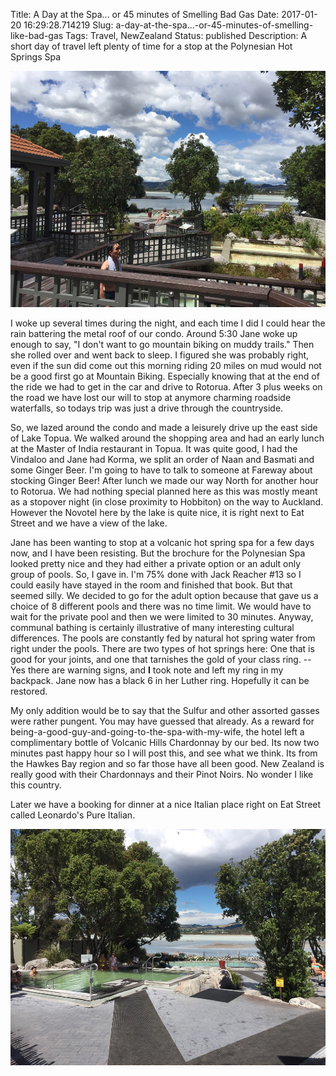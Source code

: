 Title: A Day at the Spa... or 45 minutes of Smelling Bad Gas
Date: 2017-01-20 16:29:28.714219
Slug: a-day-at-the-spa...-or-45-minutes-of-smelling-like-bad-gas
Tags: Travel, NewZealand
Status: published
Description: A short day of travel left plenty of time for a stop at the Polynesian Hot Springs Spa

![Hot Springs](../images/NZ/spa1.jpg)

I woke up several times during the night, and each time I did I could hear the rain battering the metal roof of our condo.  Around 5:30 Jane woke up enough to say, "I don't want to go mountain biking on muddy trails." Then she rolled over and went back to sleep.  I figured she was probably right, even if the sun did come out this morning riding 20 miles on mud would not be a good first go at Mountain Biking.  Especially knowing that at the end of the ride we had to get in the car and drive to Rotorua.  After 3 plus weeks on the road we have lost our will to stop at anymore charming roadside waterfalls, so todays trip was just a drive through the countryside. 

So, we lazed around the condo and made a leisurely drive up the east side of Lake Topua.  We walked around the shopping area and had an early lunch at the Master of India restaurant in Topua.  It was quite good, I had the Vindaloo and Jane had Korma, we split an order of Naan and Basmati and some Ginger Beer.  I'm going to have to talk to someone at Fareway about stocking Ginger Beer! After lunch we made our way North for another hour to Rotorua.  We had nothing special planned here as this was mostly meant as a stopover night (in close proximity to Hobbiton) on the way to Auckland.  However the Novotel here by the lake is quite nice, it is right next to Eat Street and we have a view of the lake.

 Jane has been wanting to stop at a volcanic hot spring spa for a few days now, and I have been resisting.  But the brochure for the Polynesian Spa looked pretty nice and they had either a private option or an adult only group of pools.  So, I gave in.  I'm 75% done with Jack Reacher #13 so I could easily have stayed in the room and finished that book.  But that seemed silly.  We decided to go for the adult option because that gave us a choice of 8 different pools and there was no time limit.  We would have to wait for the private pool and then we were limited to 30 minutes.  Anyway, communal bathing is certainly illustrative of many interesting cultural differences.  The pools are constantly fed by natural hot spring water from right under the pools.  There are two types of hot springs here:  One that is good for your joints, and one that tarnishes the gold of your class ring. -- Yes there are warning signs, and **I** took note and left my ring in my backpack.  Jane now has a black 6 in her Luther ring.  Hopefully it can be restored.
 
 My only addition would be to say that the Sulfur and other assorted gasses were rather pungent.  You may have guessed that already.   As a reward for being-a-good-guy-and-going-to-the-spa-with-my-wife, the hotel left a complimentary bottle of  Volcanic Hills Chardonnay by our bed.  Its now two minutes past happy hour so I will post this, and see what we think.  Its from the Hawkes Bay region and so far those have all been good.  New Zealand is really good with their Chardonnays and their Pinot Noirs.  No wonder I like this country.
 
 Later we have a booking for dinner at a nice Italian place right on Eat Street called Leonardo's Pure Italian.
 
 ![Hot Springs](../images/NZ/spa2.jpg)
 
 

